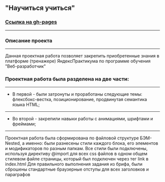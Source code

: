 ## "Научиться учиться"
### [Ссылка на gh-pages](https://nsotnikov16.github.io/how-to-learn)
----
### Описание проекта
----------------------------------------------------------------------------------------------------
Данная проектная работа позволяет закрепить приобретенные знания в платформе (тренажере) ЯндексПрактикума по программе обучения "Веб-разработчик" 
### Проектная работа была разделена на две части:
----------------------------------------------------------------------------------------------------
* В первой - были затронуты и проработаны следующие темы: флексбокс-вестка, позиционирование, продвинутая семантика языка HTML;
----------------------------------------------------------------------------------------------------
* Во второй - закрепили навыки работы с анимациями, шрифтами и фреймами;
----------------------------------------------------------------------------------------------------
Проектная работа была сформирована по файловой структуре БЭМ-Nested, а именно: были разнесены стили каждого блока, его элементов и модификаторов по разным папкам. Все стили были подключены, используя директиву @import для всех css файлов в одном общем стилевом файле страницы, который был подключен через тег link в index.html
Для правильного выполнения задания из брифа, были сброшены стандартные браузерные отступы для всех заголовков и параграфов
